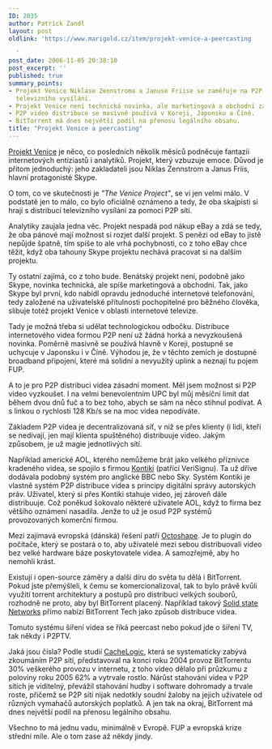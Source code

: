 ```yaml
---
ID: 2035
author: Patrick Zandl
layout: post
oldlink: 'https://www.marigold.cz/item/projekt-venice-a-peercasting

  '
post_date: 2006-11-05 20:38:10
post_excerpt: ''
published: true
summary_points:
- Projekt Venice Niklase Zennstroma a Januse Friise se zaměřuje na P2P distribuci
  televizního vysílání.
- Projekt Venice není technická novinka, ale marketingová a obchodní záležitost.
- P2P video distribuce se masivně používá v Koreji, Japonsku a Číně.
- BitTorrent má dnes největší podíl na přenosu legálního obsahu.
title: "Projekt Venice a peercasting"
---
```


<texy><a href="http://www.theveniceproject.com/">Projekt Venice</a>  je něco, co posledních několik měsíců podněcuje fantazii internetových entiziastů i analytiků. Projekt, který vzbuzuje emoce. Důvod je přitom jednoduchý: jeho zakladateli jsou Niklas Zennstrom a Janus Friis, hlavní protagonisté Skype. 

O tom, co ve skutečnosti je <em>"The Venice Project"</em>, se ví jen velmi málo. V podstatě jen to málo, co bylo oficiálně oznámeno a tedy, že oba skajpisti si hrají s distribucí televizního vysílání za pomoci P2P sítí. 

Analytiky zaujala jedna věc. Projekt nespadá pod nákup eBay a zdá se tedy, že oba pánové mají možnost si rozjet další projekt. S penězi od eBay to jistě nepůjde špatně, tím spíše to ale vrhá pochybnosti, co z toho eBay chce těžit, když oba tahouny Skype projektu nechává pracovat si na dalším projektu. 

Ty ostatní zajímá, co z toho bude. Benátský projekt není, podobně jako Skype, novinka technická, ale spíše marketingová a obchodní. Tak, jako Skype byl první, kdo nabídl opravdu jednoduché internetové telefonování, tedy založené na uživatelské přítulnosti pochopitelné pro běžného člověka, slibuje totéž projekt Venice v oblasti internetové televize. 
<!--more-->

Tady je možná třeba si udělat technologickou odbočku. Distribuce internetového videa formou P2P není už žádná  horká a nevyzkoušená novinka. Poměrně masivně se používá hlavně v Koreji, postupně se uchycuje v Japonsku i v Číně. Výhodou je, že v těchto zemích je dostupné broadband připojení, které má solidní a nevyužitý uplink a neznají tu pojem FUP. 

A to je pro P2P distribuci videa zásadní moment. Měl jsem možnost si P2P video vyzkoušet. I na velmi benevolentním UPC byl můj měsíční limit dat během dvou dnů fuč a to bez toho, abych se sám na něco stihnul podívat. A s linkou o rychlosti 128 Kb/s se na moc videa nepodíváte. 

Základem P2P videa je decentralizovaná síť, v niž se přes klienty (i lidí, kteří se nedívají, jen mají klienta spuštěného) distribuuje video. Jakým způsobem, je už magie jednotlivých sítí. 

Například americké AOL, kterého nemůžeme brát jako velkého příznivce kradeného videa, se spojilo s firmou <a href="http://www.kontiki.com">Kontiki</a> (patřící VeriSignu). Ta už dříve dodávala podobný systém pro anglické BBC nebo Sky. Systém Kontiki je vlastně systém P2P distribuce videa s principy digitální správy autorských práv. Uživatel, který si přes Kontiki stahuje video, jej zároveň dále distribuuje.  Což poněkud šokovalo některé uživatele AOL, když to firma bez většího oznámení nasadila. Jenže to už je osud P2P systémů provozovaných komerční firmou. 

Mezi zajímavá evropská (dánská) řešení patří <a href="http://www.octoshape.com">Octoshape</a>. Je to plugin do počítače, který se postará o to, aby uživatelé mezi sebou distribuovali video bez velké hardware báze poskytovatele videa. A samozřejmě, aby ho nemohli krást. 

Existují i open-source záměry a další díru do světa tu dělá i BitTorrent. Pokud jste přemýšleli, k čemu se komercionalizoval, tak to bylo právě kvůli využití torrent architektury a postupů pro distribuci velkých souborů, rozhodně ne proto, aby byl BitTorrent placený. Například takový <a href="http://solidstatenetworks.com/">Solid state Networks</a> přímo nabízí BitTorrent Tech jako způsob distribuce videa. 

Tomuto systému šíření videa se říká peercast nebo pokud jde o šíření TV, tak někdy i P2PTV. 

Jaká jsou čísla? Podle studií <a href="http://www.cachelogic.com/">CacheLogic</a>, která se systematicky zabývá zkoumáním P2P sítí, představoval na konci roku 2004 provoz BitTorrentu 30% veškerého provozu v internetu, z toho video dělalo při průzkumu z poloviny roku 2005 62% a vytrvale rostlo. Nárůst stahování videa v P2P sítích je viditelný, převážil stahování hudby i software dohromady a trvale roste, přičemž se P2P sítí nijak nedotkly soudní žaloby na jejich uživatele od různých vymahačů autorských poplatků. A jen tak na okraj, BitTorrent má dnes největší podíl na přenosu legálního obsahu. 

Všechno to má jednu vadu, minimálně v Evropě. FUP a evropská krize střední míle. Ale o tom zase až někdy jindy.